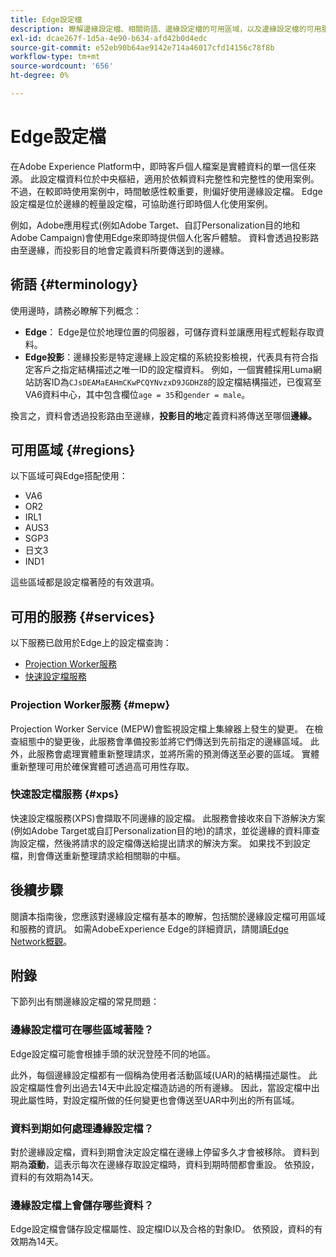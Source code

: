 ```yaml
---
title: Edge設定檔
description: 瞭解邊緣設定檔、相關術語、邊緣設定檔的可用區域，以及邊緣設定檔的可用服務。
exl-id: dcae267f-1d5a-4e90-b634-afd42b0d4edc
source-git-commit: e52eb90b64ae9142e714a46017cfd14156c78f8b
workflow-type: tm+mt
source-wordcount: '656'
ht-degree: 0%

---
```


# Edge設定檔

在Adobe Experience Platform中，即時客戶個人檔案是實體資料的單一信任來源。 此設定檔資料位於中央樞紐，適用於依賴資料完整性和完整性的使用案例。 不過，在較即時使用案例中，時間敏感性較重要，則偏好使用邊緣設定檔。 Edge設定檔是位於邊緣的輕量設定檔，可協助進行即時個人化使用案例。

例如，Adobe應用程式(例如Adobe Target、自訂Personalization目的地和Adobe Campaign)會使用Edge來即時提供個人化客戶體驗。 資料會透過投影路由至邊緣，而投影目的地會定義資料所要傳送到的邊緣。

## 術語 {#terminology}

使用邊時，請務必瞭解下列概念：

- **Edge**： Edge是位於地理位置的伺服器，可儲存資料並讓應用程式輕鬆存取資料。
- **Edge投影**：邊緣投影是特定邊緣上設定檔的系統投影檢視，代表具有符合指定客戶之指定結構描述之唯一ID的設定檔資料。 例如，一個實體採用Luma網站訪客ID為`CJsDEAMaEAHmCKwPCQYNvzxD9JGDHZ8`的設定檔結構描述，已復寫至VA6資料中心，其中包含欄位`age = 35`和`gender = male`。

換言之，資料會透過投影路由至邊緣，**投影目的地**&#x200B;定義資料將傳送至哪個&#x200B;**邊緣。**

## 可用區域 {#regions}

以下區域可與Edge搭配使用：

- VA6
- OR2
- IRL1
- AUS3
- SGP3
- 日文3
- IND1

這些區域都是設定檔著陸的有效選項。

## 可用的服務 {#services}

以下服務已啟用於Edge上的設定檔查詢：

- [Projection Worker服務](#mepw)
- [快速設定檔服務](#xps)

### Projection Worker服務 {#mepw}

Projection Worker Service (MEPW)會監視設定檔上集線器上發生的變更。 在檢查組態中的變更後，此服務會準備投影並將它們傳送到先前指定的邊緣區域。 此外，此服務會處理實體重新整理請求，並將所需的預測傳送至必要的區域。 實體重新整理可用於確保實體可透過高可用性存取。

### 快速設定檔服務 {#xps}

快速設定檔服務(XPS)會擷取不同邊緣的設定檔。 此服務會接收來自下游解決方案(例如Adobe Target或自訂Personalization目的地)的請求，並從邊緣的資料庫查詢設定檔，然後將請求的設定檔傳送給提出請求的解決方案。 如果找不到設定檔，則會傳送重新整理請求給相關聯的中樞。

## 後續步驟

閱讀本指南後，您應該對邊緣設定檔有基本的瞭解，包括關於邊緣設定檔可用區域和服務的資訊。 如需AdobeExperience Edge的詳細資訊，請閱讀[Edge Network概觀](../web-sdk/home.md#edge-network)。

## 附錄

下節列出有關邊緣設定檔的常見問題：

### 邊緣設定檔可在哪些區域著陸？

Edge設定檔可能會根據手頭的狀況登陸不同的地區。

此外，每個邊緣設定檔都有一個稱為使用者活動區域(UAR)的結構描述屬性。 此設定檔屬性會列出過去14天中此設定檔造訪過的所有邊緣。 因此，當設定檔中出現此屬性時，對設定檔所做的任何變更也會傳送至UAR中列出的所有區域。

### 資料到期如何處理邊緣設定檔？

對於邊緣設定檔，資料到期會決定設定檔在邊緣上停留多久才會被移除。 資料到期為&#x200B;**滾動**，這表示每次在邊緣存取設定檔時，資料到期時間都會重設。 依預設，資料的有效期為14天。

### 邊緣設定檔上會儲存哪些資料？

Edge設定檔會儲存設定檔屬性、設定檔ID以及合格的對象ID。 依預設，資料的有效期為14天。
